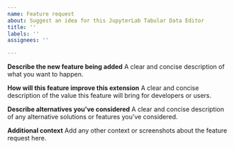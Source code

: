 ```yaml
---
name: Feature request
about: Suggest an idea for this JupyterLab Tabular Data Editor
title: ''
labels: ''
assignees: ''

---
```


**Describe the new feature being added**
A clear and concise description of what you want to happen.

**How will this feature improve this extension**
A clear and concise description of the value this feature will bring for developers or users.

**Describe alternatives you've considered**
A clear and concise description of any alternative solutions or features you've considered.

**Additional context**
Add any other context or screenshots about the feature request here.

